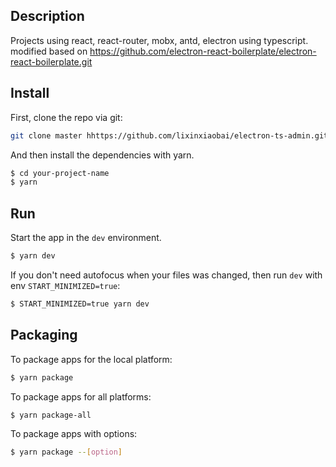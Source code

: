 ## Description

Projects using react, react-router, mobx, antd, electron using typescript.
modified based on https://github.com/electron-react-boilerplate/electron-react-boilerplate.git

## Install

First, clone the repo via git:

```bash
git clone master hhttps://github.com/lixinxiaobai/electron-ts-admin.git your-project-name
```

And then install the dependencies with yarn.

```bash
$ cd your-project-name
$ yarn
```

## Run

Start the app in the `dev` environment.

```bash
$ yarn dev
```

If you don't need autofocus when your files was changed, then run `dev` with env `START_MINIMIZED=true`:

```bash
$ START_MINIMIZED=true yarn dev
```

## Packaging

To package apps for the local platform:

```bash
$ yarn package
```

To package apps for all platforms:

```bash
$ yarn package-all
```

To package apps with options:

```bash
$ yarn package --[option]
```
